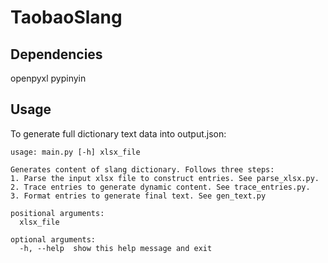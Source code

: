 # TaobaoSlang

## Dependencies
openpyxl
pypinyin

## Usage
To generate full dictionary text data into output.json:
```
usage: main.py [-h] xlsx_file

Generates content of slang dictionary. Follows three steps:
1. Parse the input xlsx file to construct entries. See parse_xlsx.py.
2. Trace entries to generate dynamic content. See trace_entries.py.
3. Format entries to generate final text. See gen_text.py

positional arguments:
  xlsx_file

optional arguments:
  -h, --help  show this help message and exit
```